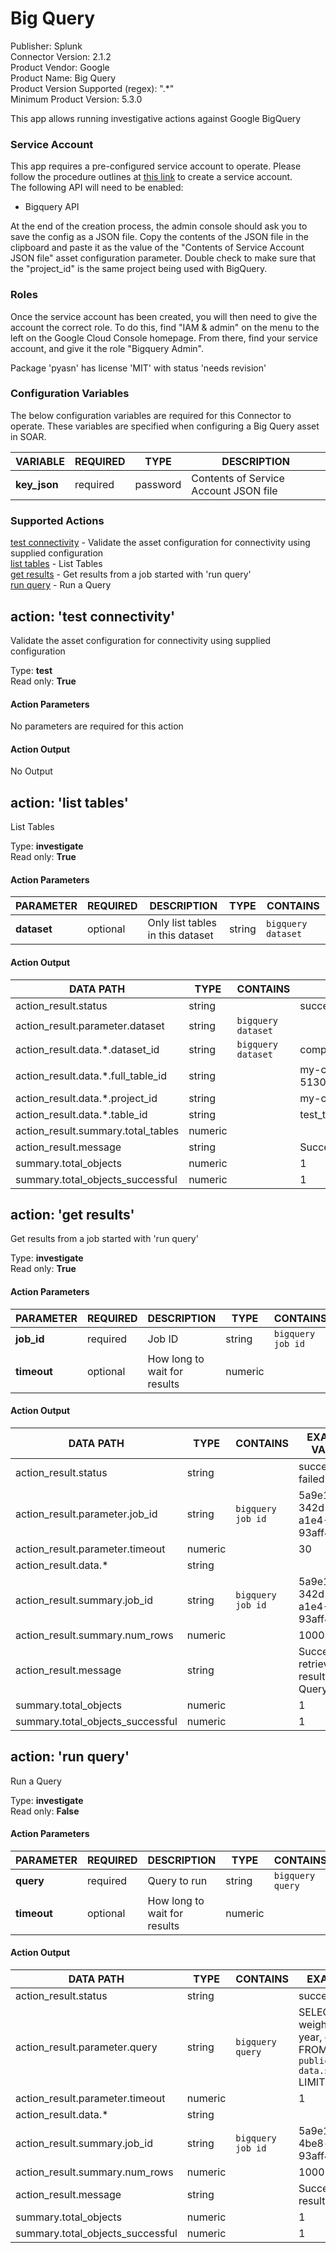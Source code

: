 [comment]: # "Auto-generated SOAR connector documentation"
# Big Query

Publisher: Splunk  
Connector Version: 2.1.2  
Product Vendor: Google  
Product Name: Big Query  
Product Version Supported (regex): ".\*"  
Minimum Product Version: 5.3.0  

This app allows running investigative actions against Google BigQuery

[comment]: # "    File: README.md"
[comment]: # "    Copyright (c) 2018-2024 Splunk Inc."
[comment]: # ""
[comment]: # "Licensed under the Apache License, Version 2.0 (the 'License');"
[comment]: # "you may not use this file except in compliance with the License."
[comment]: # "You may obtain a copy of the License at"
[comment]: # ""
[comment]: # "    http://www.apache.org/licenses/LICENSE-2.0"
[comment]: # ""
[comment]: # "Unless required by applicable law or agreed to in writing, software distributed under"
[comment]: # "the License is distributed on an 'AS IS' BASIS, WITHOUT WARRANTIES OR CONDITIONS OF ANY KIND,"
[comment]: # "either express or implied. See the License for the specific language governing permissions"
[comment]: # "and limitations under the License."
[comment]: # ""
### Service Account

This app requires a pre-configured service account to operate. Please follow the procedure outlines
at [this link](https://support.google.com/a/answer/7378726?hl=en) to create a service account.  
The following API will need to be enabled:

-   Bigquery API

At the end of the creation process, the admin console should ask you to save the config as a JSON
file. Copy the contents of the JSON file in the clipboard and paste it as the value of the "Contents
of Service Account JSON file" asset configuration parameter. Double check to make sure that the
"project_id" is the same project being used with BigQuery.

### Roles

Once the service account has been created, you will then need to give the account the correct role.
To do this, find "IAM & admin" on the menu to the left on the Google Cloud Console homepage. From
there, find your service account, and give it the role "Bigquery Admin".

Package 'pyasn' has license 'MIT' with status 'needs revision'


### Configuration Variables
The below configuration variables are required for this Connector to operate.  These variables are specified when configuring a Big Query asset in SOAR.

VARIABLE | REQUIRED | TYPE | DESCRIPTION
-------- | -------- | ---- | -----------
**key_json** |  required  | password | Contents of Service Account JSON file

### Supported Actions  
[test connectivity](#action-test-connectivity) - Validate the asset configuration for connectivity using supplied configuration  
[list tables](#action-list-tables) - List Tables  
[get results](#action-get-results) - Get results from a job started with 'run query'  
[run query](#action-run-query) - Run a Query  

## action: 'test connectivity'
Validate the asset configuration for connectivity using supplied configuration

Type: **test**  
Read only: **True**

#### Action Parameters
No parameters are required for this action

#### Action Output
No Output  

## action: 'list tables'
List Tables

Type: **investigate**  
Read only: **True**

#### Action Parameters
PARAMETER | REQUIRED | DESCRIPTION | TYPE | CONTAINS
--------- | -------- | ----------- | ---- | --------
**dataset** |  optional  | Only list tables in this dataset | string |  `bigquery dataset` 

#### Action Output
DATA PATH | TYPE | CONTAINS | EXAMPLE VALUES
--------- | ---- | -------- | --------------
action_result.status | string |  |   success  failed 
action_result.parameter.dataset | string |  `bigquery dataset`  |  
action_result.data.\*.dataset_id | string |  `bigquery dataset`  |   company_dataset 
action_result.data.\*.full_table_id | string |  |   my-company-project-513002:company_dataset.test_table_1 
action_result.data.\*.project_id | string |  |   my-company-project-513002 
action_result.data.\*.table_id | string |  |   test_table_1 
action_result.summary.total_tables | numeric |  |  
action_result.message | string |  |   Successfully listed tables 
summary.total_objects | numeric |  |   1 
summary.total_objects_successful | numeric |  |   1   

## action: 'get results'
Get results from a job started with 'run query'

Type: **investigate**  
Read only: **True**

#### Action Parameters
PARAMETER | REQUIRED | DESCRIPTION | TYPE | CONTAINS
--------- | -------- | ----------- | ---- | --------
**job_id** |  required  | Job ID | string |  `bigquery job id` 
**timeout** |  optional  | How long to wait for results | numeric | 

#### Action Output
DATA PATH | TYPE | CONTAINS | EXAMPLE VALUES
--------- | ---- | -------- | --------------
action_result.status | string |  |   success  failed 
action_result.parameter.job_id | string |  `bigquery job id`  |   5a9e1de5-342d-4be8-a1e4-93aff49174ff 
action_result.parameter.timeout | numeric |  |   30 
action_result.data.\* | string |  |  
action_result.summary.job_id | string |  `bigquery job id`  |   5a9e1de5-342d-4be8-a1e4-93aff49174ff 
action_result.summary.num_rows | numeric |  |   1000 
action_result.message | string |  |   Successfully retrieved results from Query 
summary.total_objects | numeric |  |   1 
summary.total_objects_successful | numeric |  |   1   

## action: 'run query'
Run a Query

Type: **investigate**  
Read only: **False**

#### Action Parameters
PARAMETER | REQUIRED | DESCRIPTION | TYPE | CONTAINS
--------- | -------- | ----------- | ---- | --------
**query** |  required  | Query to run | string |  `bigquery query` 
**timeout** |  optional  | How long to wait for results | numeric | 

#### Action Output
DATA PATH | TYPE | CONTAINS | EXAMPLE VALUES
--------- | ---- | -------- | --------------
action_result.status | string |  |   success  failed 
action_result.parameter.query | string |  `bigquery query`  |   SELECT  weight_pounds, state, year, gestation_weeks FROM  `bigquery-public-data.samples.natality` LIMIT 1000; 
action_result.parameter.timeout | numeric |  |   1 
action_result.data.\* | string |  |  
action_result.summary.job_id | string |  `bigquery job id`  |   5a9e1de5-342d-4be8-a1e4-93aff49174ff 
action_result.summary.num_rows | numeric |  |   1000 
action_result.message | string |  |   Successfully retrieved results from Query 
summary.total_objects | numeric |  |   1 
summary.total_objects_successful | numeric |  |   1 